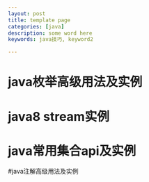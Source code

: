 ```yaml
---
layout: post
title: template page
categories: [java]
description: some word here
keywords: java技巧, keyword2

---
```


# java枚举高级用法及实例

# java8 stream实例

# java常用集合api及实例

#java注解高级用法及实例

